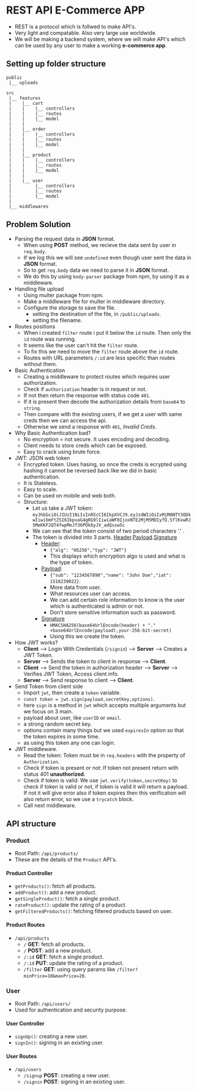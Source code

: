 # REST API E-Commerce APP

- REST is a protocol which is follwed to make API's.
- Very light and compatable. Also very large use worldwide.
- We will be making a backend system, where we will make API's which can be used by any user to make a working **e-commerce app**.

## Setting up folder structure

```
public
 |__ uploads

src
 |__ features
 |    |__ cart
 |    |    |__ controllers
 |    |    |__ routes
 |    |    |__ model
 |    |
 |    |__ order
 |    |    |__ controllers
 |    |    |__ routes
 |    |    |__ model
 |    |
 |    |__ product
 |    |    |__ controllers
 |    |    |__ routes
 |    |    |__ model
 |    |
 |    |__ user
 |         |__ controllers
 |         |__ routes
 |         |__ model
 |
 |__ middlewares
```

## Problem Solution

- Parsing the request data in **JSON** format.
  - When using **POST** method, we recieve the data sent by user in `req.body`.
  - If we log this we will see `undefined` even though user sent the data in **JSON** format.
  - So to get `req.body` data we need to parse it in **JSON** format.
  - We do this by using `body-parser` package from npm, by using it as a middleware.
- Handling file upload
  - Using multer package from npm.
  - Make a middleware file for multer in middleware directory.
  - Configure the storage to save the file.
    - setting the destination of the file, in `/public/uploads`.
    - setting the filename.
- Routes positions
  - When i created `filter` route i put it below the `id` route. Then only the `id` route was running.
  - It seems like the user can't hit the `filter` route.
  - To fix this we need to move the `filter` route above the `id` route.
  - Routes with URL parameters `/:id` are less specific than routes without them.
- Basic Authentication
  - Creating a middleware to protect routes which requires user authorization.
  - Check if `authorization` header is in request or not.
  - If not then return the response with status code `401`.
  - If it is present then decode the authorization details from `base64` to `string`.
  - Then compare with the existing users, if we get a user with same creds then we can access the api.
  - Otherwise we send a response with `401`, _Invalid Creds_.
- Why Basic Authentication bad?
  - No encryption = not secure. It uses encoding and decoding.
  - Client needs to store creds which can be exposed.
  - Easy to crack using brute force.
- JWT: JSON web token
  - Encrypted token. Uses hasing, so once the creds is ecrypted using hashing it cannot be reversed back like we did in basic authentication.
  - It is Stateless.
  - Easy to scale.
  - Can be used on mobile and web both.
  - Structure:
    - Let us take a JWT token: `eyJhbGciOiJIUzI1NiIsInR5cCI6IkpXVCJ9.eyJzdWIiOiIxMjM0NTY3ODkwIiwibmFtZSI6IkpvaG4gRG9lIiwiaWF0IjoxNTE2MjM5MDIyfQ.SflKxwRJSMeKKF2QT4fwpMeJf36POk6yJV_adQssw5c`
    - We can see that the token consist of two period characters '.' .
    - The token is divided into 3 parts. [Header](#header).[Payload](#payload).[Signature](#signature)
      - [Header](#header):
        - `{"alg": "HS256","typ": "JWT"}`
        - This displays which encryption algo is used and what is the type of token.
      - [Payload](#payload):
        - `{"sub": "1234567890","name": "John Doe","iat": 1516239022}`.
        - More data from user.
        - What resources user can access.
        - We can add certain role information to know is the user which is authenticated is admin or not.
        - Don't store sensitive information such as password.
      - [Signature](#signature)
        - `HMACSHA256(base64UrlEncode(header) + "." +base64UrlEncode(payload),your-256-bit-secret)`
        - Using this we create the token.
- How JWT works?
  - **Client** --> Login With Credentials (`/signin`) --> **Server** --> Creates a JWT Token.
  - **Server** --> Sends the token to client in response --> **Client**.
  - **Client** --> Send the token in authorization header --> **Server** --> Verifies JWT Token, Access client info.
  - **Server** --> Send response to client --> **Client**.
- Send Token from client side
  - Import `jwt`, then create a `token` variable.
  - `const token = jwt.sign(payload,secretKey,options)`.
  - here `sign` is a method in `jwt` which accepts multiple arguments but we focus on 3 main.
  - payload about user, like `userID` or `email`.
  - a strong random secret key.
  - options contain many things but we used `expiresIn` option so that the token expires in some time.
  - as using this token any one can login.
- JWT middleware.
  - Read the token: Token must be in `req.headers` with the property of `Authorization`.
  - Check if token is present or not: If token not present return with status 401 **unauthorized**.
  - Check if token is valid: We use `jwt.verify(token,secretKey)` to check if token is valid or not, if token is valid it will return a payload. If not it will give error also if token expires then this verification will also return error, so we use a `trycatch` block.
  - Call next middleware.

## API structure

### Product

- Root Path: `/api/products/`
- These are the details of the `Product` API's.

#### Product Controller

- `getProducts()`: fetch all products.
- `addProduct()`: add a new product.
- `getSingleProduct()`: fetch a single product.
- `rateProduct()`: update the rating of a product.
- `getFilteredProducts()`: fetching filtered products based on user.

#### Product Routes

- `/api/products`
  - `/` **GET**: fetch all products.
  - `/` **POST**: add a new product.
  - `/:id` **GET**: fetch a single product.
  - `/:id` **PUT**: update the rating of a product.
  - `/filter` **GET**: using query params like `/filter?minPrice=10&maxPrice=20`.

### User

- Root Path: `/api/users/`
- Used for authentication and security purpose.

#### User Controller

- `signUp()`: creating a new user.
- `signIn()`: signing in an exixting user.

#### User Routes

- `/api/users`
  - `/signup` **POST**: creating a new user.
  - `/signin` **POST**: signing in an exixting user.
